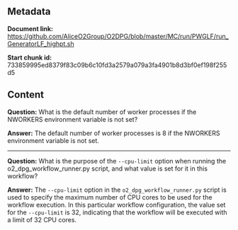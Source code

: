 ## Metadata

**Document link:** https://github.com/AliceO2Group/O2DPG/blob/master/MC/run/PWGLF/run_GeneratorLF_highpt.sh

**Start chunk id:** 733859995ed8379f83c09b6c10fd3a2579a079a3fa4901b8d3bf0ef198f255d5

## Content

**Question:** What is the default number of worker processes if the NWORKERS environment variable is not set?

**Answer:** The default number of worker processes is 8 if the NWORKERS environment variable is not set.

---

**Question:** What is the purpose of the `--cpu-limit` option when running the o2_dpg_workflow_runner.py script, and what value is set for it in this workflow?

**Answer:** The `--cpu-limit` option in the `o2_dpg_workflow_runner.py` script is used to specify the maximum number of CPU cores to be used for the workflow execution. In this particular workflow configuration, the value set for the `--cpu-limit` is 32, indicating that the workflow will be executed with a limit of 32 CPU cores.